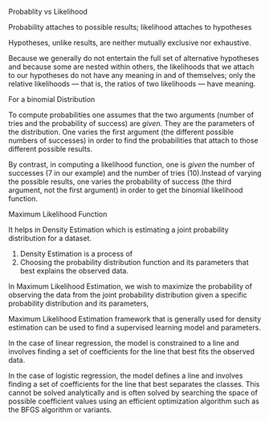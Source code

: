 Probablity vs Likelihood

Probability attaches to possible results; likelihood attaches to hypotheses

Hypotheses, unlike results, are neither mutually exclusive nor exhaustive.

Because we generally do not entertain the full set of alternative hypotheses and because some are nested within others, the likelihoods that we attach to our hypotheses do not have any meaning in and of themselves; only the relative likelihoods — that is, the ratios of two likelihoods — have meaning.



For a binomial Distribution 

To compute probabilities one assumes that the  two arguments (number of tries and the probability of success) are *given*. They are the parameters of the distribution. One varies the first argument (the different possible numbers of successes) in order to find the probabilities that attach to those different possible results.

By contrast, in computing a likelihood function, one is *given* the number of successes (7 in our example) and the number of tries (10).Instead of varying the possible results, one varies the probability of success (the third argument, not the first argument) in order to get the binomial likelihood function.



Maximum Likelihood Function

It helps in Density Estimation which is estimating a joint probability distribution for a dataset.

1.  Density Estimation is a process of
   1. Choosing the probability distribution function and its parameters that best explains the observed data.

In Maximum Likelihood Estimation, we wish to maximize the probability of observing the data from the joint probability distribution given a specific probability distribution and its parameters,

Maximum Likelihood Estimation framework that is generally used for density estimation can be used to find a supervised learning model and parameters.

In the case of linear regression, the model is constrained to a line and involves finding a set
of coefficients for the line that best fits the observed data.

In the case of logistic regression, the model defines a line and involves finding a set of coefficients for the line that best separates the classes. This cannot be solved analytically and is often solved by searching the space of possible coefficient values using an efficient optimization algorithm such as the BFGS algorithm or variants.